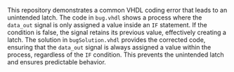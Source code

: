 This repository demonstrates a common VHDL coding error that leads to an unintended latch. The code in `bug.vhdl` shows a process where the `data_out` signal is only assigned a value inside an `IF` statement. If the condition is false, the signal retains its previous value, effectively creating a latch.  The solution in `bugSolution.vhdl` provides the corrected code, ensuring that the `data_out` signal is always assigned a value within the process, regardless of the `IF` condition. This prevents the unintended latch and ensures predictable behavior.